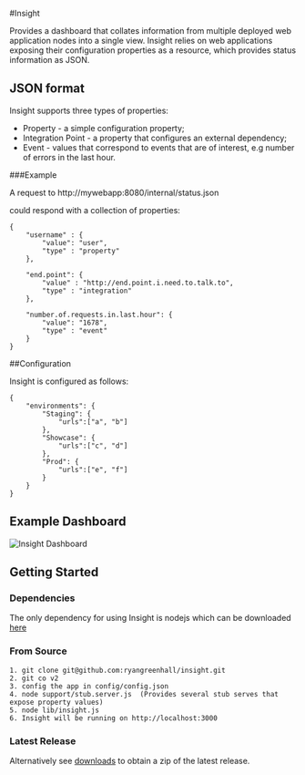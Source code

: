 #Insight

Provides a dashboard that collates information from multiple deployed web application nodes into a single
view.  Insight relies on web applications exposing their configuration properties as a resource, which provides
status information as JSON.

## JSON format

Insight supports three types of properties:

*   Property - a simple configuration property;
*   Integration Point - a property that configures an external dependency;
*   Event - values that correspond to events that are of interest, e.g number of errors in the last hour.

###Example

A request to http://mywebapp:8080/internal/status.json

could respond with a collection of properties:

    {
        "username" : {
            "value": "user",
            "type" : "property"
        },

        "end.point": {
            "value" : "http://end.point.i.need.to.talk.to",
            "type" : "integration"
        },

        "number.of.requests.in.last.hour": {
            "value": "1678",
            "type" : "event"
        }
    }

##Configuration

Insight is configured as follows:

    {
        "environments": {
            "Staging": {
                "urls":["a", "b"]
            },
            "Showcase": {
                "urls":["c", "d"]
            },
            "Prod": {
                "urls":["e", "f"]
            }
        }
    }

## Example Dashboard

![Insight Dashboard](http://www.ryangreenhall.com/wp-content/uploads/2010/06/insight-screenshot.png "insight dashboard")


## Getting Started

### Dependencies

The only dependency for using Insight is nodejs which can be downloaded [here](http://nodejs.org/#download)

### From Source

    1. git clone git@github.com:ryangreenhall/insight.git
    2. git co v2
    3. config the app in config/config.json
    4. node support/stub.server.js  (Provides several stub serves that expose property values)
    5. node lib/insight.js 
    6. Insight will be running on http://localhost:3000

### Latest Release

Alternatively see [downloads](http://github.com/ryangreenhall/insight/downloads) to obtain a zip of the latest release.






